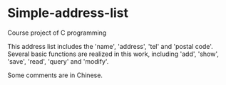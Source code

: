 # Simple-address-list
Course project of C programming

This address list includes the 'name', 'address', 'tel' and 'postal code'.
Several basic functions are realized in this work, including 'add', 'show', 'save', 'read', 'query' and 'modify'.

Some comments are in Chinese.
